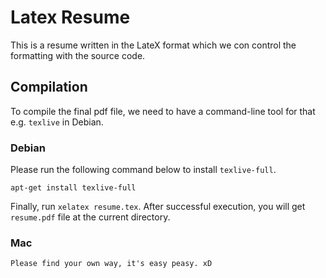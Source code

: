 # Latex Resume

This is a resume written in the LateX format which we con control the formatting with the source code.

## Compilation

To compile the final pdf file, we need to have a command-line tool for that e.g. `texlive` in Debian.

### Debian

Please run the following command below to install `texlive-full`.

`apt-get install texlive-full`

Finally, run `xelatex resume.tex`. After successful execution, you will get `resume.pdf` file at the current directory.

### Mac

`Please find your own way, it's easy peasy. xD`
